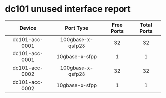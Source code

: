 # dc101 unused interface report

 | Device | Port Type | Free Ports | Total Ports |
|:---:|:---:|:---:|:---:|
 | dc101-acc-0001 | 100gbase-x-qsfp28 | 32 | 32 |
 | dc101-acc-0001 | 10gbase-x-sfpp | 1 | 1 |
 | dc101-acc-0002 | 100gbase-x-qsfp28 | 32 | 32 |
 | dc101-acc-0002 | 10gbase-x-sfpp | 1 | 1 |